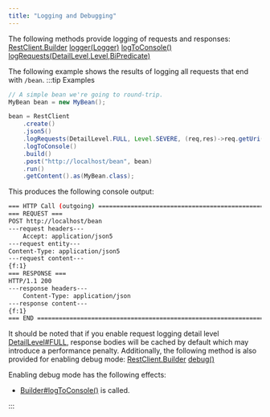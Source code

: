 ```yaml
---
title: "Logging and Debugging"
---
```


The following methods provide logging of requests and responses:
<tree>
<node-0><java-class>[RestClient.Builder]({{API_DOCS}}/org/apache/juneau/rest/client/RestClient/Builder.html)</java-class></node-0>
<node-1><java-method>[logger(Logger)]({{API_DOCS}}/org/apache/juneau/rest/client/RestClient/Builder.html#logger(Logger))</java-method></node-1>
<node-1><java-method>[logToConsole()]({{API_DOCS}}/org/apache/juneau/rest/client/RestClient/Builder.html#logToConsole())</java-method></node-1>
<node-1><java-method>[logRequests(DetailLevel,Level,BiPredicate)]({{API_DOCS}}/org/apache/juneau/rest/client/RestClient/Builder.html#logRequests(DetailLevel,Level,BiPredicate))</java-method></node-1>
</tree>

The following example shows the results of logging all requests that end with `/bean`.
:::tip Examples


```java
// A simple bean we're going to round-trip.
MyBean bean = new MyBean();

bean = RestClient
    .create()
    .json5()
    .logRequests(DetailLevel.FULL, Level.SEVERE, (req,res)->req.getUri().endsWith("/bean"))
    .logToConsole()
    .build()
    .post("http://localhost/bean", bean)
    .run()
    .getContent().as(MyBean.class);
```


This produces the following console output:

```bash
=== HTTP Call (outgoing) ======================================================
=== REQUEST ===
POST http://localhost/bean
---request headers---
    Accept: application/json5
---request entity---
Content-Type: application/json5
---request content---
{f:1}
=== RESPONSE ===
HTTP/1.1 200
---response headers---
    Content-Type: application/json
---response content---
{f:1}
=== END =======================================================================",
```


It should be noted that if you enable request logging detail level [DetailLevel#FULL]({{API_DOCS}}/org/apache/juneau/DetailLevel.html#FULL), response bodies will be cached by default which may introduce
a performance penalty.
Additionally, the following method is also provided for enabling debug mode:
<tree>
<node-0><java-class>[RestClient.Builder]({{API_DOCS}}/org/apache/juneau/rest/client/RestClient/Builder.html)</java-class></node-0>
<node-1><java-method>[debug()]({{API_DOCS}}/org/apache/juneau/rest/client/RestClient/Builder.html#debug())</java-method></node-1>
</tree>

Enabling debug mode has the following effects:
- [Builder#logToConsole()]({{API_DOCS}}/org/apache/juneau/rest/client/RestClient/Builder.html#logToConsole()) is called.

:::
